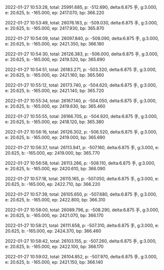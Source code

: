 2022-01-27 10:53:28, total: 25991.685, p: -512.690, delta:6.875 手, g:3.000, e: 20.625, b: -165.000, ep: 2417.070, bp: 366.220

2022-01-27 10:53:49, total: 26076.183, p: -509.030, delta:6.875 手, g:3.000, e: 20.625, b: -165.000, ep: 2417.930, bp: 365.870

2022-01-27 10:54:09, total: 26097.840, p: -508.090, delta:6.875 手, g:3.000, e: 20.625, b: -165.000, ep: 2421.350, bp: 366.180

2022-01-27 10:54:30, total: 26126.383, p: -506.000, delta:6.875 手, g:3.000, e: 20.625, b: -165.000, ep: 2419.520, bp: 365.690

2022-01-27 10:54:51, total: 26183.271, p: -503.320, delta:6.875 手, g:3.000, e: 20.625, b: -165.000, ep: 2421.160, bp: 365.560

2022-01-27 10:55:12, total: 26173.740, p: -504.620, delta:6.875 手, g:3.000, e: 20.625, b: -165.000, ep: 2421.140, bp: 365.720

2022-01-27 10:55:34, total: 26167.140, p: -504.050, delta:6.875 手, g:3.000, e: 20.625, b: -165.000, ep: 2419.630, bp: 365.460

2022-01-27 10:55:55, total: 26166.705, p: -504.920, delta:6.875 手, g:3.000, e: 20.625, b: -165.000, ep: 2418.120, bp: 365.380

2022-01-27 10:56:16, total: 26126.302, p: -506.520, delta:6.875 手, g:3.000, e: 20.625, b: -165.000, ep: 2419.000, bp: 365.690

2022-01-27 10:56:37, total: 26113.941, p: -507.160, delta:6.875 手, g:3.000, e: 20.625, b: -165.000, ep: 2419.000, bp: 365.770

2022-01-27 10:56:58, total: 26113.266, p: -508.110, delta:6.875 手, g:3.000, e: 20.625, b: -165.000, ep: 2420.610, bp: 366.090

2022-01-27 10:57:18, total: 26115.165, p: -507.050, delta:6.875 手, g:3.000, e: 20.625, b: -165.000, ep: 2422.710, bp: 366.220

2022-01-27 10:57:39, total: 26105.650, p: -507.680, delta:6.875 手, g:3.000, e: 20.625, b: -165.000, ep: 2422.800, bp: 366.310

2022-01-27 10:58:00, total: 26089.796, p: -508.290, delta:6.875 手, g:3.000, e: 20.625, b: -165.000, ep: 2421.070, bp: 366.170

2022-01-27 10:58:21, total: 26111.658, p: -507.310, delta:6.875 手, g:3.000, e: 20.625, b: -165.000, ep: 2424.370, bp: 366.460

2022-01-27 10:58:42, total: 26103.155, p: -507.260, delta:6.875 手, g:3.000, e: 20.625, b: -165.000, ep: 2422.100, bp: 366.170

2022-01-27 10:59:02, total: 26104.852, p: -507.970, delta:6.875 手, g:3.000, e: 20.625, b: -165.000, ep: 2421.150, bp: 366.140
